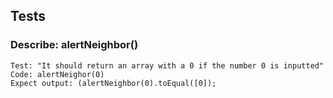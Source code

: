 ## Tests
### Describe: alertNeighbor()

```
Test: "It should return an array with a 0 if the number 0 is inputted"
Code: alertNeighor(0)
Expect output: (alertNeighbor(0).toEqual([0]);
```

